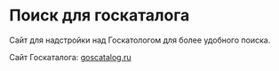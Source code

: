 # Поиск для госкаталога

Сайт для надстройки над Госкатологом для более удобного поиска.

Сайт Госкаталога: [goscatalog.ru](https://goskatalog.ru/portal/#/)
 
